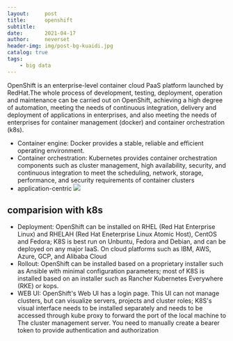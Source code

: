 ```yaml
---
layout:     post
title:      openshift
subtitle:   
date:       2021-04-17
author:     neverset
header-img: img/post-bg-kuaidi.jpg
catalog: true
tags:
    - big data
---
```



OpenShift is an enterprise-level container cloud PaaS platform launched by RedHat.The whole process of development, testing, deployment, operation and maintenance can be carried out on OpenShift, achieving a high degree of automation, meeting the needs of continuous integration, delivery and deployment of applications in enterprises, and also meeting the needs of enterprises for container management (docker) and container orchestration (k8s).
* Container engine: Docker provides a stable, reliable and efficient operating environment.
* Container orchestration: Kubernetes provides container orchestration components such as cluster management, high availability, security, and continuous integration to meet the scheduling, network, storage, performance, and security requirements of container clusters
* application-centric
![](https://raw.githubusercontent.com/neverset123/cloudimg/master/Img20210418120029.png)

## comparision with k8s
* Deployment: OpenShift can be installed on RHEL (Red Hat Enterprise Linux) and RHELAH (Red Hat Eneterprise Linux Atomic Host), CentOS and Fedora; K8S is best run on Unbuntu, Fedora and Debian, and can be deployed on any major IaaS. On cloud platforms such as IBM, AWS, Azure, GCP, and Alibaba Cloud
* Rollout: OpenShift can be installed based on a proprietary installer such as Ansible with minimal configuration parameters; most of K8S is installed based on an installer such as Rancher Kubernetes Everywhere (RKE) or kops.
* WEB UI: OpenShift's Web UI has a login page. This UI can not manage clusters, but can visualize servers, projects and cluster roles; K8S's visual interface needs to be installed separately and needs to be accessed through kube proxy to forward the port of the local machine to The cluster management server. You need to manually create a bearer token to provide authentication and authorization
